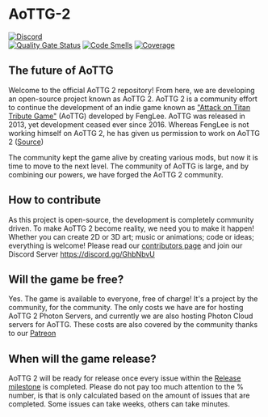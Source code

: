 # AoTTG-2

[![Discord](https://img.shields.io/discord/681641241125060652.svg)](https://discord.gg/GhbNbvU)  
[![Quality Gate Status](https://sonarcloud.io/api/project_badges/measure?project=AoTTG-2_AoTTG-2&metric=alert_status)](https://sonarcloud.io/dashboard?id=AoTTG-2_AoTTG-2)
[![Code Smells](https://sonarcloud.io/api/project_badges/measure?project=AoTTG-2_AoTTG-2&metric=code_smells)](https://sonarcloud.io/dashboard?id=AoTTG-2_AoTTG-2)
[![Coverage](https://sonarcloud.io/api/project_badges/measure?project=AoTTG-2_AoTTG-2&metric=coverage)](https://sonarcloud.io/dashboard?id=AoTTG-2_AoTTG-2)

## The future of AoTTG

Welcome to the official AoTTG 2 repository! From here, we are developing an open-source project known as AoTTG 2. AoTTG 2 is a community effort to continue the development of an indie game known as ["Attack on Titan Tribute Game"](http://www.fenglee.com/game/aog/) (AoTTG) developed by FengLee. AoTTG was released in 2013, yet development ceased ever since 2016. Whereas FengLee is not working himself on AoTTG 2, he has given us permission to work on AoTTG 2 ([Source](https://weibo.com/1664859317/J9bZrB0kh))

The community kept the game alive by creating various mods, but now it is time to move to the next level. The community of AoTTG is large, and by combining our powers, we have forged the AoTTG 2 community.

## How to contribute

As this project is open-source, the development is completely community driven. To make AoTTG 2 become reality, we need you to make it happen! Whether you can create 2D or 3D art; music or animations; code or ideas; everything is welcome! Please read our [contributors page](CONTRIBUTING.md) and join our Discord Server https://discord.gg/GhbNbvU

## Will the game be free?

Yes. The game is available to everyone, free of charge! It's a project by the community, for the community. The only costs we have are for hosting AoTTG 2 Photon Servers, and currently we are also hosting Photon Cloud servers for AoTTG. These costs are also covered by the community thanks to our [Patreon](https://www.patreon.com/aottg2)

## When will the game release?

AoTTG 2 will be ready for release once every issue within the [Release milestone](https://github.com/AoTTG-2/AoTTG-2/milestone/2) is completed. Please do not pay too much attention to the % number, is that is only calculated based on the amount of issues that are completed. Some issues can take weeks, others can take minutes.
